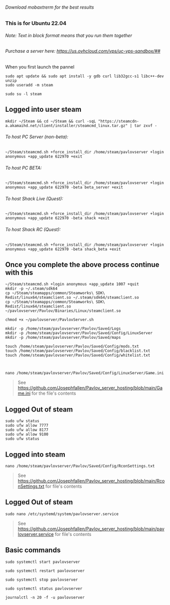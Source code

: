 ###### Download mobaxtrerm for the best results
### This is for Ubuntu 22.04 
###### Note: Text in block format means that you run them together
###### Purchase a server here: https://us.ovhcloud.com/vps/uc-vps-sandbox/## 
When you first launch the pannel
```
sudo apt update && sudo apt install -y gdb curl lib32gcc-s1 libc++-dev unzip
sudo useradd -m steam

sudo su -l steam
```
## Logged into user steam
```
mkdir ~/Steam && cd ~/Steam && curl -sqL "https://steamcdn-a.akamaihd.net/client/installer/steamcmd_linux.tar.gz" | tar zxvf -
```
###### To host PC Server (non-beta):
```
~/Steam/steamcmd.sh +force_install_dir /home/steam/pavlovserver +login anonymous +app_update 622970 +exit
```
###### To host PC BETA:
```
~/Steam/steamcmd.sh +force_install_dir /home/steam/pavlovserver +login anonymous +app_update 622970 -beta beta_server +exit
```
###### To host Shack Live (Quest):
```
~/Steam/steamcmd.sh +force_install_dir /home/steam/pavlovserver +login anonymous +app_update 622970 -beta shack +exit
```
###### To host Shack RC (Quest):
```
~/Steam/steamcmd.sh +force_install_dir /home/steam/pavlovserver +login anonymous +app_update 622970 -beta shack_beta +exit
```
## Once you complete the above process continue with this
```
~/Steam/steamcmd.sh +login anonymous +app_update 1007 +quit
mkdir -p ~/.steam/sdk64
cp ~/Steam/steamapps/common/Steamworks\ SDK\ Redist/linux64/steamclient.so ~/.steam/sdk64/steamclient.so
cp ~/Steam/steamapps/common/Steamworks\ SDK\ Redist/linux64/steamclient.so ~/pavlovserver/Pavlov/Binaries/Linux/steamclient.so

chmod +x ~/pavlovserver/PavlovServer.sh

mkdir -p /home/steam/pavlovserver/Pavlov/Saved/Logs
mkdir -p /home/steam/pavlovserver/Pavlov/Saved/Config/LinuxServer
mkdir -p /home/steam/pavlovserver/Pavlov/Saved/maps

touch /home/steam/pavlovserver/Pavlov/Saved/Config/mods.txt
touch /home/steam/pavlovserver/Pavlov/Saved/Config/blacklist.txt
touch /home/steam/pavlovserver/Pavlov/Saved/Config/whitelist.txt



nano /home/steam/pavlovserver/Pavlov/Saved/Config/LinuxServer/Game.ini
```
> See https://github.com/Josephfallen/Pavlov_server_hosting/blob/main/Game.ini for the file's contents

## Logged Out of steam
```
sudo ufw status
sudo ufw allow 7777
sudo ufw allow 8177
sudo ufw allow 9100
sudo ufw status
```
## Logged into steam
```
nano /home/steam/pavlovserver/Pavlov/Saved/Config/RconSettings.txt
```
> See https://github.com/Josephfallen/Pavlov_server_hosting/blob/main/RconSettings.txt for file's contents
## Logged Out of steam
```
sudo nano /etc/systemd/system/pavlovserver.service
```
> See https://github.com/Josephfallen/Pavlov_server_hosting/blob/main/pavlovserver.service for file's contents
## Basic commands
```
sudo systemctl start pavlovserver

sudo systemctl restart pavlovserver

sudo systemctl stop pavlovserver

sudo systemctl status pavlovserver

journalctl -n 20 -f -u pavlovserver
```
